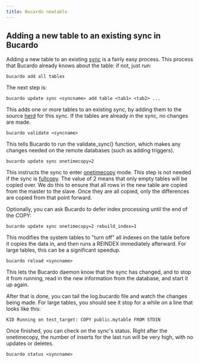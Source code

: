 ```yaml
---
title: Bucardo newtable
---
```


Adding a new table to an existing sync in Bucardo
-------------------------------------------------

Adding a new table to an existing [sync](/Bucardo/object_types/sync) is a fairly easy process. This process that Bucardo already knows about the table: if not, just run:

    bucardo add all tables

The next step is:

    bucardo update sync <syncname> add table <tab1> <tab2> ...

This adds one or more tables to an existing sync, by adding them to the source [herd](/Bucardo/object_types/herd) for this sync. If the tables are already in the sync, no changes are made.

    bucardo validate <syncname>

This tells Bucardo to run the validate_sync() function, which makes any changes needed on the remote databases (such as adding triggers).

    bucardo update sync onetimecopy=2

This instructs the sync to enter [onetimecopy](/Bucardo/operations/onetimecopy) mode. This step is not needed if the sync is [fullcopy](/Bucardo/object_types/fullcopy). The value of 2 means that only empty tables will be copied over. We do this to ensure that all rows in the new table are copied from the master to the slave. Once they are all copied, only the differences are copied from that point forward.

Optionally, you can ask Bucardo to defer index processing until the end of the COPY:

    bucardo update sync onetimecopy=2 rebuild_index=1

This modifies the system tables to "turn off" all indexes on the table before it copies the data in, and then runs a REINDEX immediately afterward. For large tables, this can be a significant speedup.

    bucardo reload <syncname>

This lets the Bucardo daemon know that the sync has changed, and to stop it from running, read in the new information from the database, and start it up again.

After that is done, you can tail the log.bucardo file and watch the changes being made. For large tables, you should see it stop for a while on a line that looks like this:

    KID Running on test_target: COPY public.mytable FROM STDIN

Once finished, you can check on the sync's status. Right after the onetimecopy, the number of inserts for the last run will be very high, with no updates or deletes.

    bucardo status <syncname>
